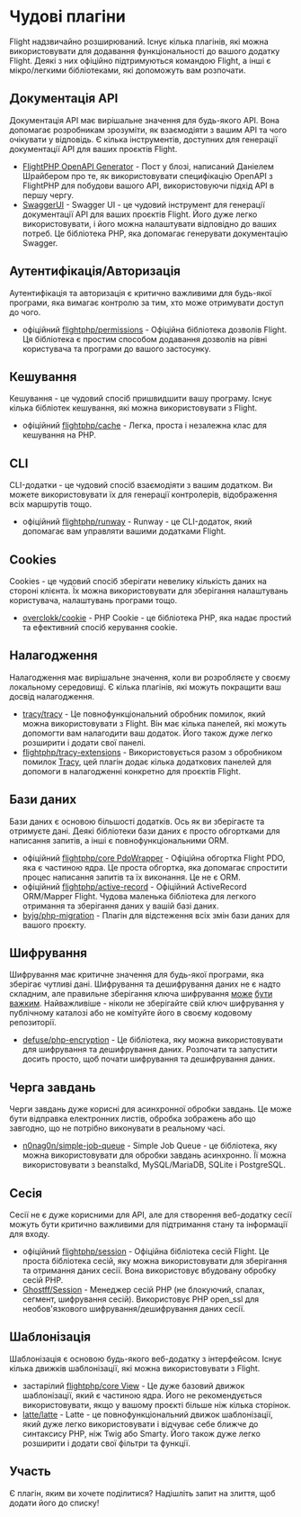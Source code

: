 # Чудові плагіни

Flight надзвичайно розширюваний. Існує кілька плагінів, які можна використовувати для додавання функціональності до вашого додатку Flight. Деякі з них офіційно підтримуються командою Flight, а інші є мікро/легкими бібліотеками, які допоможуть вам розпочати.

## Документація API

Документація API має вирішальне значення для будь-якого API. Вона допомагає розробникам зрозуміти, як взаємодіяти з вашим API та чого очікувати у відповідь. Є кілька інструментів, доступних для генерації документації API для ваших проєктів Flight.

- [FlightPHP OpenAPI Generator](https://dev.to/danielsc/define-generate-and-implement-an-api-first-approach-with-openapi-generator-and-flightphp-1fb3) - Пост у блозі, написаний Даніелем Шрайбером про те, як використовувати специфікацію OpenAPI з FlightPHP для побудови вашого API, використовуючи підхід API в першу чергу.
- [SwaggerUI](https://github.com/zircote/swagger-php) - Swagger UI - це чудовий інструмент для генерації документації API для ваших проєктів Flight. Його дуже легко використовувати, і його можна налаштувати відповідно до ваших потреб. Це бібліотека PHP, яка допомагає генерувати документацію Swagger.

## Аутентифікація/Авторизація

Аутентифікація та авторизація є критично важливими для будь-якої програми, яка вимагає контролю за тим, хто може отримувати доступ до чого.

- <span class="badge bg-primary">офіційний</span> [flightphp/permissions](/awesome-plugins/permissions) - Офіційна бібліотека дозволів Flight. Ця бібліотека є простим способом додавання дозволів на рівні користувача та програми до вашого застосунку.

## Кешування

Кешування - це чудовий спосіб пришвидшити вашу програму. Існує кілька бібліотек кешування, які можна використовувати з Flight.

- <span class="badge bg-primary">офіційний</span> [flightphp/cache](/awesome-plugins/php-file-cache) - Легка, проста і незалежна клас для кешування на PHP.

## CLI

CLI-додатки - це чудовий спосіб взаємодіяти з вашим додатком. Ви можете використовувати їх для генерації контролерів, відображення всіх маршрутів тощо.

- <span class="badge bg-primary">офіційний</span> [flightphp/runway](/awesome-plugins/runway) - Runway - це CLI-додаток, який допомагає вам управляти вашими додатками Flight.

## Cookies

Cookies - це чудовий спосіб зберігати невелику кількість даних на стороні клієнта. Їх можна використовувати для зберігання налаштувань користувача, налаштувань програми тощо.

- [overclokk/cookie](/awesome-plugins/php-cookie) - PHP Cookie - це бібліотека PHP, яка надає простий та ефективний спосіб керування cookie.

## Налагодження

Налагодження має вирішальне значення, коли ви розробляєте у своєму локальному середовищі. Є кілька плагінів, які можуть покращити ваш досвід налагодження.

- [tracy/tracy](/awesome-plugins/tracy) - Це повнофункціональний обробник помилок, який можна використовувати з Flight. Він має кілька панелей, які можуть допомогти вам налагодити ваш додаток. Його також дуже легко розширити і додати свої панелі.
- [flightphp/tracy-extensions](/awesome-plugins/tracy-extensions) - Використовується разом з обробником помилок [Tracy](/awesome-plugins/tracy), цей плагін додає кілька додаткових панелей для допомоги в налагодженні конкретно для проєктів Flight.

## Бази даних

Бази даних є основою більшості додатків. Ось як ви зберігаєте та отримуєте дані. Деякі бібліотеки бази даних є просто обгортками для написання запитів, а інші є повнофункціональними ORM.

- <span class="badge bg-primary">офіційний</span> [flightphp/core PdoWrapper](/awesome-plugins/pdo-wrapper) - Офіційна обгортка Flight PDO, яка є частиною ядра. Це проста обгортка, яка допомагає спростити процес написання запитів та їх виконання. Це не є ORM.
- <span class="badge bg-primary">офіційний</span> [flightphp/active-record](/awesome-plugins/active-record) - Офіційний ActiveRecord ORM/Mapper Flight. Чудова маленька бібліотека для легкого отримання та зберігання даних у вашій базі даних.
- [byjg/php-migration](/awesome-plugins/migrations) - Плагін для відстеження всіх змін бази даних для вашого проєкту.

## Шифрування

Шифрування має критичне значення для будь-якої програми, яка зберігає чутливі дані. Шифрування та дешифрування даних не є надто складним, але правильне зберігання ключа шифрування [може](https://stackoverflow.com/questions/6767839/where-should-i-store-an-encryption-key-for-php#:~:text=Write%20a%20php%20config%20file%20and%20store%20it,folder%20is%20not%20accessible%20to%20the%20end%20user.) [бути](https://www.reddit.com/r/PHP/comments/luqsn/the_encryption_key_where_do_you_store_it/) [важким](https://security.stackexchange.com/questions/48047/location-to-store-an-encryption-key). Найважливіше - ніколи не зберігайте свій ключ шифрування у публічному каталозі або не комітуйте його в своєму кодовому репозиторії.

- [defuse/php-encryption](/awesome-plugins/php-encryption) - Це бібліотека, яку можна використовувати для шифрування та дешифрування даних. Розпочати та запустити досить просто, щоб почати шифрування та дешифрування даних.

## Черга завдань

Черги завдань дуже корисні для асинхронної обробки завдань. Це може бути відправка електронних листів, обробка зображень або що завгодно, що не потрібно виконувати в реальному часі.

- [n0nag0n/simple-job-queue](/awesome-plugins/simple-job-queue) - Simple Job Queue - це бібліотека, яку можна використовувати для обробки завдань асинхронно. Її можна використовувати з beanstalkd, MySQL/MariaDB, SQLite і PostgreSQL.

## Сесія

Сесії не є дуже корисними для API, але для створення веб-додатку сесії можуть бути критично важливими для підтримання стану та інформації для входу.

- <span class="badge bg-primary">офіційний</span> [flightphp/session](/awesome-plugins/session) - Офіційна бібліотека сесій Flight. Це проста бібліотека сесій, яку можна використовувати для зберігання та отримання даних сесії. Вона використовує вбудовану обробку сесій PHP.
- [Ghostff/Session](/awesome-plugins/ghost-session) - Менеджер сесій PHP (не блокуючий, спалах, сегмент, шифрування сесій). Використовує PHP open_ssl для необов'язкового шифрування/дешифрування даних сесії.

## Шаблонізація

Шаблонізація є основою будь-якого веб-додатку з інтерфейсом. Існує кілька движків шаблонізації, які можна використовувати з Flight.

- <span class="badge bg-warning">застарілий</span> [flightphp/core View](/learn#views) - Це дуже базовий движок шаблонізації, який є частиною ядра. Його не рекомендується використовувати, якщо у вашому проєкті більше ніж кілька сторінок.
- [latte/latte](/awesome-plugins/latte) - Latte - це повнофункціональний движок шаблонізації, який дуже легко використовувати і відчуває себе ближче до синтаксису PHP, ніж Twig або Smarty. Його також дуже легко розширити і додати свої фільтри та функції.

## Участь

Є плагін, яким ви хочете поділитися? Надішліть запит на злиття, щоб додати його до списку!